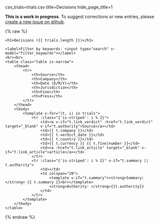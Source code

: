 csv_trials=trials.csv
title=Decisions
hide_page_title=1

**This is a work in progress**.
To suggest corrections or new entries, please [create a new issue on github](https://github.com/l0k9j/11575/issues).

{% raw %}
<div id="search">

    <h1>Decisions ({{ trials.length }})</h1>

    <label>Filter by keywords: <input type="search" v-model="filter_keywords"></label>
    <br><br>
    <table class="table is-narrow">
        <thead>
            <tr>
                <th>Source</th>
                <th>Company</th>
                <th>Date (D/M/Y)</th>
                <th>Jurisdiction</th>
                <th>Fine</th>
                <th>Press</th>
            </tr>
        </thead>
        <tbody>
            <template v-for="(t, i) in trials"> 
                <tr :class="{'is-striped': i % 2}">
                    <td><a v-if="t.link_verdict" :href="t.link_verdict" target="_blank" v-if="t.authority">Source</a></td>
                    <td>{{ t.company }}</td>
                    <td>{{ t.verdict_date }}</td>
                    <td>{{ t.country }}</td>
                    <td>{{ t.currency }} {{ t.fine|number }}</td>
                    <td><a :href="t.link_article" target="_blank" v-if="t.link_article">article</a></td>
                </tr>
                <tr :class="{'is-striped': i % 2}" v-if="t.summary || t.authority">
                    <td></td>
                    <td colspan="20">
                        <template v-if="t.summary"><strong>Summary: </strong> {{ t.summary }}<br></template>
                        <strong>Authority: </strong>{{t.authority}}
                    </td>
                </tr>
            </template>
        </tbody>
    </table>
</div>
{% endraw %}

<script>

let trials = {{ trials.to_json(orient='table') }}
trials.data = trials.data.sort(
    function(a,b) {
        let diff = (new Date(b.verdict_date_sort) - new Date(a.verdict_date_sort))
        return diff
    }
)
trials.filter_keywords = ''

var app = new Vue({
  el: '#search',
  data: trials,
  filters: {
    number: function (value) {
        if (!value) return ''
        return parseInt(value).toLocaleString()
    }
  },
  computed: {
    trials: function() {
      return this.data.filter(
        t => ((t.company.toLowerCase().indexOf('facebook') > -1) && (t.company + t.country + t.summary + t.authority + t.verdict_date).toLowerCase().indexOf(this.filter_keywords) > -1)
      )
    },
  },
})
</script>
